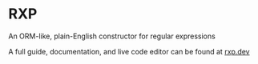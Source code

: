 # RXP

An ORM-like, plain-English constructor for regular expressions

A full guide, documentation, and live code editor can be found at [rxp.dev]

[rxp.dev]: https://rxp.dev
